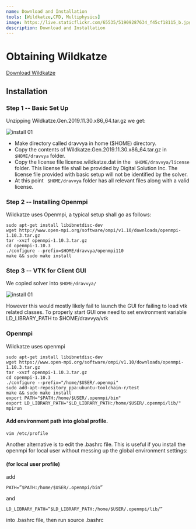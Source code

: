 ```yaml
---
name: Download and Installation
tools: [Wildkatze,CFD, Multiphysics]
image: https://live.staticflickr.com/65535/51909287634_f45cf18115_b.jpg
description: Download and Installation
---
```


# Obtaining Wildkatze
 
 [Download Wildkatze]( https://github.com/FVUS/wildktaze/blob/main/release/y2022/WildkatzeCFD.zip)

## Installation

### Step 1 -- Basic Set Up
Unzipping Wildkatze.Gen.2019.11.30.x86_64.tar.gz we get:

![install 01](https://live.staticflickr.com/65535/51909427566_07a696e065_b.jpg)


- Make directory called dravvya in home ($HOME) directory.
- Copy the contents of Wildkatze.Gen.2019.11.30.x86_64.tar.gz in ``` $HOME/dravvya ``` folder.
- Copy the license file license.wildkatze.dat in the ``` $HOME/dravvya/license``` folder. This license file shall be provided by Digital Solution Inc. The license file provided with basic setup will not be identified by the solver.
- At this point ``` $HOME/dravvya``` folder has all relevant files along with a valid license.


### Step 2 -- Installing Openmpi

Wildkatze uses Openmpi, a typical setup shall go as follows:

```
sudo apt-get install libibnetdisc-dev
wget http://www.open-mpi.org/software/ompi/v1.10/downloads/openmpi-1.10.3.tar.gz
tar -xvzf openmpi-1.10.3.tar.gz
cd openmpi-1.10.3
./configure --prefix=$HOME/dravvya/openmpi110
make && sudo make install
```

### Step 3 -- VTK for Client GUI

We copied solver into ``` $HOME/dravvya/ ```
 
![install 01](https://live.staticflickr.com/65535/51908477227_e2c83d05d7_c.jpg)

 However this would mostly likely fail to launch the GUI for failing to load vtk
related classes.
To properly start GUI one need to set environment variable LD_LIBRARY_PATH to
$HOME/dravvya/vtk





### Openmpi

Wildkatze uses openmpi

```
sudo apt-get install libibnetdisc-dev 
wget https://www.open-mpi.org/software/ompi/v1.10/downloads/openmpi-1.10.3.tar.gz 
tar -xvzf openmpi-1.10.3.tar.gz 
cd openmpi-1.10.3 
./configure --prefix="/home/$USER/.openmpi" 
sudo add-apt-repository ppa:ubuntu-toolchain-r/test 
make && sudo make install 
export PATH="$PATH:/home/$USER/.openmpi/bin" 
export LD_LIBRARY_PATH="$LD_LIBRARY_PATH:/home/$USER/.openmpi/lib/" 
mpirun 

```

#### Add environment path into global profile. 
```
vim /etc/profile 
```

Another alternative is to edit the .bashrc file. This is useful if you install the openmpi for local user without messing up the global environment settings: 

#### (for local user profile) 

add 
```
PATH=”$PATH:/home/$USER/.openmpi/bin” 
```
and 
```
LD_LIBRARY_PATH=”$LD_LIBRARY_PATH:/home/$USER/.openmpi/lib/” 
```

into .bashrc file, then run source .bashrc 
 

 

